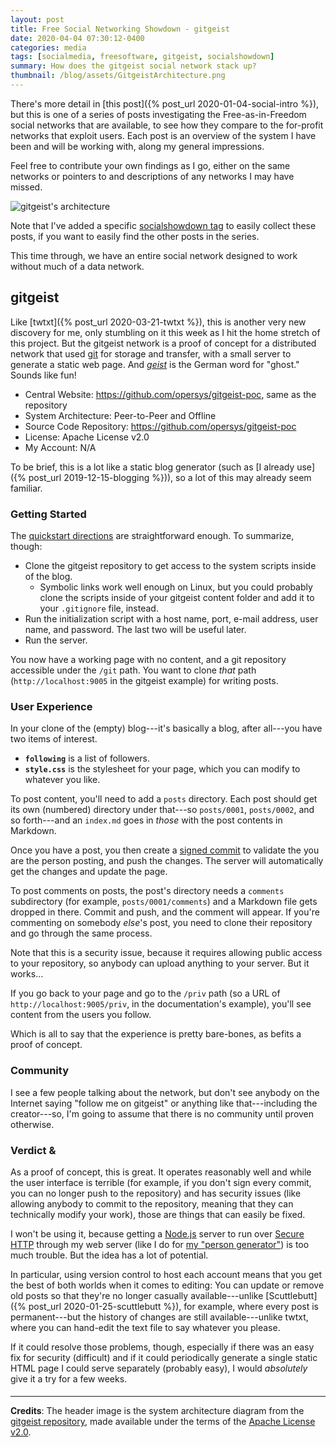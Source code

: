 ```yaml
---
layout: post
title: Free Social Networking Showdown - gitgeist
date: 2020-04-04 07:30:12-0400
categories: media
tags: [socialmedia, freesoftware, gitgeist, socialshowdown]
summary: How does the gitgeist social network stack up?
thumbnail: /blog/assets/GitgeistArchitecture.png
---
```


There's more detail in [this post]({% post_url 2020-01-04-social-intro %}), but this is one of a series of posts investigating the Free-as-in-Freedom social networks that are available, to see how they compare to the for-profit networks that exploit users.  Each post is an overview of the system I have been and will be working with, along my general impressions.

Feel free to contribute your own findings as I go, either on the same networks or pointers to and descriptions of any networks I may have missed.

![gitgeist's architecture](/blog/assets/GitgeistArchitecture.png "gitgeist's architecture")

Note that I've added a specific [socialshowdown tag](/blog/tag/socialmedia/) to easily collect these posts, if you want to easily find the other posts in the series.

This time through, we have an entire social network designed to work without much of a data network.

## gitgeist

Like [twtxt]({% post_url 2020-03-21-twtxt %}), this is another very new discovery for me, only stumbling on it this week as I hit the home stretch of this project.  But the gitgeist network is a proof of concept for a distributed network that used [git](https://git-scm.com/) for storage and transfer, with a small server to generate a static web page.  And [*geist*](https://en.wiktionary.org/wiki/geist) is the German word for "ghost."  Sounds like fun!

 * Central Website:  <https://github.com/opersys/gitgeist-poc>, same as the repository
 * System Architecture:  Peer-to-Peer and Offline
 * Source Code Repository:  <https://github.com/opersys/gitgeist-poc>
 * License:  Apache License v2.0
 * My Account:  N/A

To be brief, this is a lot like a static blog generator (such as [I already use]({% post_url 2019-12-15-blogging %})), so a lot of this may already seem familiar.

### Getting Started

The [quickstart directions](https://github.com/opersys/gitgeist-poc#quickstart) are straightforward enough.  To summarize, though:

 * Clone the gitgeist repository to get access to the system scripts inside of the blog.
   * Symbolic links work well enough on Linux, but you could probably clone the scripts inside of your gitgeist content folder and add it to your `.gitignore` file, instead.
 * Run the initialization script with a host name, port, e-mail address, user name, and password.  The last two will be useful later.
 * Run the server.

You now have a working page with no content, and a git repository accessible under the `/git` path.  You want to clone *that* path (`http://localhost:9005` in the gitgeist example) for writing posts.

### User Experience

In your clone of the (empty) blog---it's basically a blog, after all---you have two items of interest.

 * **`following`** is a list of followers.
 * **`style.css`** is the stylesheet for your page, which you can modify to whatever you like.

To post content, you'll need to add a `posts` directory.  Each post should get its own (numbered) directory under that---so `posts/0001`, `posts/0002`, and so forth---and an `index.md` goes in *those* with the post contents in Markdown.

Once you have a post, you then create a [signed commit](https://git-scm.com/book/en/v2/Git-Tools-Signing-Your-Work) to validate the you are the person posting, and push the changes.  The server will automatically get the changes and update the page.

To post comments on posts, the post's directory needs a `comments` subdirectory (for example, `posts/0001/comments`) and a Markdown file gets dropped in there.  Commit and push, and the comment will appear.  If you're commenting on somebody *else*'s post, you need to clone their repository and go through the same process.

Note that this is a security issue, because it requires allowing public access to your repository, so anybody can upload anything to your server.  But it works...

If you go back to your page and go to the `/priv` path (so a URL of `http://localhost:9005/priv`, in the documentation's example), you'll see content from the users you follow.

Which is all to say that the experience is pretty bare-bones, as befits a proof of concept.

### Community

I see a few people talking about the network, but don't see anybody on the Internet saying "follow me on gitgeist" or anything like that---including the creator---so, I'm going to assume that there is no community until proven otherwise.

### Verdict <i class="fas fa-thumbs-up"></i> & <i class="fas fa-thumbs-down"></i>

As a proof of concept, this is great.  It operates reasonably well and while the user interface is terrible (for example, if you don't sign every commit, you can no longer push to the repository) and has security issues (like allowing anybody to commit to the repository, meaning that they can technically modify your work), those are things that can easily be fixed.

I won't be using it, because getting a [Node.js](https://nodejs.org/en/) server to run over [Secure HTTP](https://en.wikipedia.org/wiki/HTTPS) through my web server (like I do for [my "person generator"](https://colagioia.net:5000/)) is too much trouble.  But the idea has a lot of potential.

In particular, using version control to host each account means that you get the best of both worlds when it comes to editing:  You can update or remove old posts so that they're no longer casually available---unlike [Scuttlebutt]({% post_url 2020-01-25-scuttlebutt %}), for example, where every post is permanent---but the history of changes are still available---unlike twtxt, where you can hand-edit the text file to say whatever you please.

If it could resolve those problems, though, especially if there was an easy fix for security (difficult) and if it could periodically generate a single static HTML page I could serve separately (probably easy), I would *absolutely* give it a try for a few weeks.

#### <i class="far fa-handshake"></i>

* * *

**Credits**: The header image is the system architecture diagram from the [gitgeist repository](https://github.com/opersys/gitgeist-poc), made available under the terms of the [Apache License v2.0](https://www.apache.org/licenses/LICENSE-2.0).
